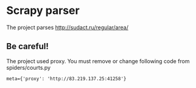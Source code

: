 # Scrapy parser

The project parses http://sudact.ru/regular/area/

## Be careful!

The project used proxy. You must remove or change following code from spiders/courts.py

```
meta={'proxy': 'http://83.219.137.25:41258'}
```
